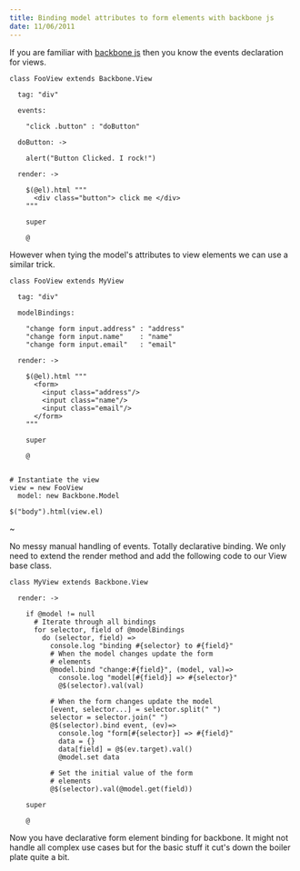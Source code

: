 ```yaml
--- 
title: Binding model attributes to form elements with backbone js
date: 11/06/2011
--- 
```


If you are familiar with [backbone js](http://documentcloud.github.com/backbone/#View) then you know the
events declaration for views.


    class FooView extends Backbone.View
      
      tag: "div"

      events:
        
        "click .button" : "doButton"

      doButton: ->

        alert("Button Clicked. I rock!")

      render: ->

        $(@el).html """
          <div class="button"> click me </div>
        """

        super

        @

However when tying the model's attributes to view elements we can use
a similar trick.

    class FooView extends MyView

      tag: "div"

      modelBindings:

        "change form input.address" : "address"
        "change form input.name"    : "name"
        "change form input.email"   : "email"
      
      render: ->

        $(@el).html """
          <form>
            <input class="address"/>
            <input class="name"/>
            <input class="email"/>
          </form>
        """

        super

        @


    # Instantiate the view 
    view = new FooView
      model: new Backbone.Model

    $("body").html(view.el) 

~
      

No messy manual handling of events. Totally declarative binding. We only need
to extend the render method and  add the following code to our View base class.


    class MyView extends Backbone.View

      render: ->

        if @model != null
          # Iterate through all bindings
          for selector, field of @modelBindings
            do (selector, field) =>
              console.log "binding #{selector} to #{field}"
              # When the model changes update the form
              # elements
              @model.bind "change:#{field}", (model, val)=>
                console.log "model[#{field}] => #{selector}"
                @$(selector).val(val)

              # When the form changes update the model
              [event, selector...] = selector.split(" ")
              selector = selector.join(" ")
              @$(selector).bind event, (ev)=>
                console.log "form[#{selector}] => #{field}"
                data = {}
                data[field] = @$(ev.target).val()
                @model.set data

              # Set the initial value of the form
              # elements
              @$(selector).val(@model.get(field))

        super
         
        @


Now you have declarative form element binding for backbone. It might
not handle all complex use cases but for the basic stuff it cut's
down the boiler plate quite a bit.


